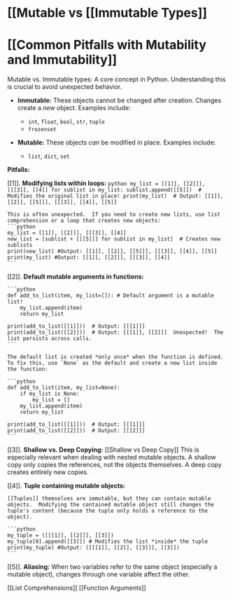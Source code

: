 # [[Mutable vs [[Immutable Types]]
# [[Common Pitfalls with Mutability and Immutability]] 
Mutable vs. Immutable types:  A core concept in Python. Understanding this is crucial to avoid unexpected behavior.

* **Immutable:**  These objects cannot be changed after creation.  Changes create a *new* object. Examples include:
    * `int`, `float`, `bool`, `str`, `tuple`
    * `frozenset`

* **Mutable:** These objects *can* be modified in place. Examples include:
    * `list`, `dict`, `set`

**Pitfalls:**

[[1]]. **Modifying lists within loops:**
    ```python
    my_list = [[1]], [[2]]], [[[3]], [[4]]
    for sublist in my_list:
        sublist.append([[5]])  # Modifies the original list in place!
    print(my_list)  # Output: [[1]], [[2]], [[5]]], [[[3]], [[4]], [[5]]
    ```

    This is often unexpected.  If you need to create new lists, use list comprehension or a loop that creates new objects:
    ```python
    my_list = [[1]], [[2]]], [[[3]], [[4]]
    new_list = [sublist + [[[5]]] for sublist in my_list]  # Creates new sublists
    print(new_list) #Output: [[1]], [[2]], [[5]]], [[[3]], [[4]], [[5]]
    print(my_list) #Output: [[1]], [[2]]], [[[3]], [[4]]
    ```

[[2]]. **Default mutable arguments in functions:**

    ```python
    def add_to_list(item, my_list=[]): # Default argument is a mutable list!
        my_list.append(item)
        return my_list

    print(add_to_list([[1]]))  # Output: [[[1]]]
    print(add_to_list([[2]]))  # Output: [[[1]], [[2]]]  Unexpected!  The list persists across calls.
    ```

    The default list is created *only once* when the function is defined.  To fix this, use `None` as the default and create a new list inside the function:

    ```python
    def add_to_list(item, my_list=None):
        if my_list is None:
            my_list = []
        my_list.append(item)
        return my_list

    print(add_to_list([[1]]))  # Output: [[[1]]]
    print(add_to_list([[2]]))  # Output: [[[2]]]
    ```

[[3]]. **Shallow vs. Deep Copying:** [[Shallow vs Deep Copy]]  This is especially relevant when dealing with nested mutable objects.  A shallow copy only copies the references, not the objects themselves. A deep copy creates entirely new copies.

[[4]]. **Tuple containing mutable objects:**

    [[Tuples]] themselves are immutable, but they can contain mutable objects.  Modifying the contained mutable object still changes the tuple's content (because the tuple only holds a reference to the object).

    ```python
    my_tuple = ([[[1]], [[2]]], [[3]])
    my_tuple[0].append([[3]]) # Modifies the list *inside* the tuple
    print(my_tuple) #Output: ([[[1]], [[2]], [[3]]], [[3]])
    ```


[[5]]. **Aliasing:** When two variables refer to the same object (especially a mutable object), changes through one variable affect the other.


[[List Comprehensions]]
[[Function Arguments]]
